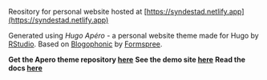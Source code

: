 Reository for personal website hosted at [https://syndestad.netlify.app](https://syndestad.netlify.app)

Generated using _Hugo Apéro_ - a personal website theme made for Hugo by [RStudio](https://rstudio.com/). 
Based on [Blogophonic](https://github.com/formspree/blogophonic-hugo) by [Formspree](https://formspree.io).

**Get the Apero theme repository [here](https://github.com/apreshill/emily-cooper)** 
**See the demo site [here](https://hugo-apero.netlify.com)** 
**Read the docs [here](https://hugo-apero-docs.netlify.com)** 
